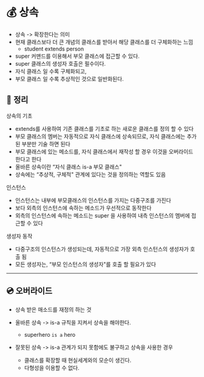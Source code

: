 # 💰 상속
- 상속 -> 확장한다는 의미
- 현재 클래스보다 더 큰 개념의 클래스를 받아서 해당 클래스를 더 구체화하는 느낌
	- student extends person
- super 커맨드를 이용해서 부모 클래스에 접근할 수 있다.
- super 클래스의 생성자 호출은 필수이다.
- 자식 클래스 일 수록 구체화되고,
- 부모 클래스 일 수록 추상적인 것으로 일반화된다.
## 🧹 정리
상속의 기초
- extends를 사용하여 기존 클래스를 기초로 하는 새로운 클래스를 정의 할 수 있다
- 부모 클래스의 멤버는 자동적으로 자식 클래스에 상속되므로, 자식 클래스에는 추가 된 부분만 기술 하면 된다
- 부모 클래스에 있는 메소드를, 자식 클래스에서 재작성 할 경우 이것을 오버라이드 한다고 한다
- 올바른 상속이란 “자식 클래스 is-a 부모 클래스"
- 상속에는 “추상적, 구체적" 관계에 있다는 것을 정의하는 역할도 있음

인스턴스
- 인스턴스는 내부에 부모클래스의 인스턴스를 가지는 다중구조를 가진다
- 보다 외측의 인스턴스에 속하는 메소드가 우선적으로 동작한다
- 외측의 인스턴스에 속하는 메소드는 super 을 사용하여 내측 인스턴스의 멤버에 접근할 수 있다

생성자 동작
- 다중구조의 인스턴스가 생성되는데, 자동적으로 가장 외측 인스턴스의 생성자가 호출 됨
- 모든 생성자는, “부모 인스턴스의 생성자"를 호출 할 필요가 있다
---
## 💿 오버라이드
- 상속 받은 매소드를 재정의 하는 것

- 올바른 상속 -> is-a 규칙을 지켜서 상속을 해야한다.
	- superhero `is a` hero

- 잘못된 상속 -> is-a 관계가 되지 못함에도 불구하고 상속을 사용한 경우
	- 클래스를 확장할 때 현실세계와의 모순이 생긴다.
	- 다형성을 이용할 수 없다.





